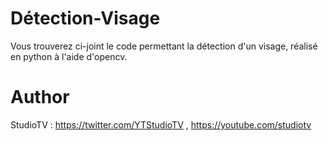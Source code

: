 # Détection-Visage

Vous trouverez ci-joint le code permettant la détection d'un visage, réalisé en python à l'aide d'opencv.

# Author

StudioTV : https://twitter.com/YTStudioTV , https://youtube.com/studiotv
